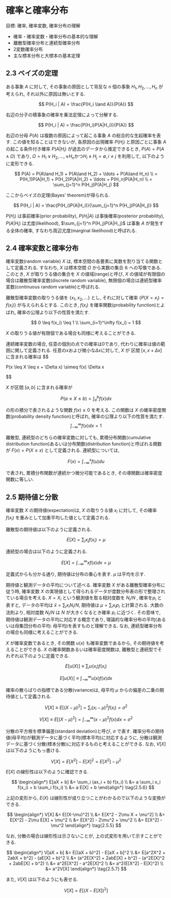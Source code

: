 # 確率と確率分布

目標: 確率, 確率変数, 確率分布の理解

- 確率・確率変数・確率分布の基本的な理解
- 離散型確率分布と連続型確率分布
- 2変数確率分布
- 主な標本分布と大標本の基本定理

## 2.3 ベイズの定理

ある事象 $A$ に対して, その事象の原因として背反な $n$ 個の事象 $H_1, H_2,\ldots ,H_n$ が考えられ, それ以外に原因は無いとする.

$$
P(H_i | A) = \frac{P(H_i \land A)}{P(A)}
$$

右辺の分子の積事象の確率を乗法定理によって分解する.

$$
P(H_i | A) = \frac{P(H_i)P(A|H_i)}{P(A)}
$$

右辺の分母 $P(A)$ は複数の原因によって起こる事象 $A$ の総合的な生起確率を表す. この値を知ることはできないが, 各原因の出現確率 $P(H_i)$ と原因ごとに事象 $A$ の起こる条件付き確率 $P(A|H_i)$ が過去のデータから推定できるとき, $P(A)=P(A\land \Omega)$ であり, $\Omega = H_1 \lor H_2, \ldots , \lor H_n$かつ$H_i\land H_j = \emptyset, i \neq j$ を利用して, 以下のように変形できる.

$$
P(A) = P(A\land H_1) + P(A\land H_2) + \ldots + P(A\land H_n) \\
= P(H_1)P(A|H_1) + P(H_2)P(A|H_2) + \ldots + P(H_n)P(A|H_n) \\
= \sum_{j=1}^n P(H_j)P(A|H_j)
$$

ここからベイズの定理(Bayes' theorem)が得られる.

$$
P(H_i | A) = \frac{P(H_i)P(A|H_i)}{\sum_{j=1}^n P(H_j)P(A|H_j)}
$$

$P(H_i)$ は事前確率(prior probability), $P(H_i | A)$ は事後確率(posterior probability), $P(A|H_i)$ は尤度(likelihood), $\sum_{j=1}^n P(H_j)P(A|H_j)$ は事象 $A$ が発生する全体の確率, すなわち周辺尤度(marginal likelihood)と呼ばれる.

## 2.4 確率変数と確率分布

確率変数(random variable) $X$ は, 標本空間の各要素に実数を割り当てる関数として定義される. すなわち, $X$ は標本空間 $\Omega$ から実数の集合 $\mathbb{R}$ への写像である. このとき, $X$ が取りうる値の集合を $X$ の値域(range)と呼び, $X$ の値域が有限個の場合は離散型確率変数(discrete random variable), 無限個の場合は連続型確率変数(continuous random variable)と呼ばれる.

離散型確率変数の取りうる値を $\{x_1,x_2,\ldots\}$ とし, それに対して確率 $\{P(X=x_i)=f(x_i)\}$ が与えられるとする. このとき, $f(x_i)$ を確率関数(probability function)とよばれ, 確率の公理より以下の性質を満たす.

$$
0 \leq f(x_i) \leq 1 \\
\sum_{i=1}^\infty f(x_i) = 1
$$

$X$ の取りうる値が有限個である場合も同様に考えることができる.

連続確率変数の場合, 任意の個別の点での確率は0であり, 代わりに確率は値の範囲に関して定義される. 任意の$x$および微小な$\Delta x$に対して, $X$ が 区間 $[x, x + \Delta x]$ に含まれる確率は
$$

P(x \leq X \leq x + \Delta x) \simeq f(x) \Delta x

$$

$X$ が区間 $[a,b]$ に含まれる確率が

$$
P(a \leq X \leq b) = \int_a^b f(x) dx
$$

の形の積分で表されるような関数 $f(x)\geq 0$ を考える. この関数は $X$ の確率密度関数(probability density function)と呼ばれ, 確率の公理より以下の性質を満たす.
$$
\int_{-\infty}^\infty f(x) dx = 1
$$

離散型, 連続型のどちらの確率変数に対しても, 累積分布関数(cumulative distribution function)あるいは分布関数(distribution function)と呼ばれる関数が $F(x) = P(X \leq x)$ として定義される. 連続型については,

$$
F(x) = \int_{-\infty}^x f(u) du
$$

で表され, 累積分布関数が連続かつ微分可能であるとき, その導関数は確率密度関数に等しい.

## 2.5 期待値と分散

確率変数 $X$ の期待値(expectation)は, $X$ の取りうる値 $x_i$ に対して, その確率 $f(x_i)$ を重みとして加重平均した値として定義される.

離散型の期待値は以下のように定義される.

$$
E[X] = \sum_{i} x_i f(x_i) = \mu \tag{2.5.1}
$$

連続型の場合は以下のように定義される.

$$
E[X] = \int_{-\infty}^\infty x f(x) dx = \mu \tag{2.5.2}
$$

定義式からも分かる通り, 期待値は分布の重心を表す. $\mu$ は平均を示す.

期待値と観測データの平均について述べる. 確率変数 $X$ がある離散型確率分布に従う時, 確率変数 $X$ の実現値として得られるデータが度数分布表の形で整理されている場合を考える. $X=X_i$ という観測値を取る相対度数を $N_i/N$ , 確率を$p_i$ と表すと, データの平均は $\bar{x}=\sum_i x_i N_i/N$, 期待値は $\mu = \sum_i x_i p_i$ と計算される. 大数の法則より, 相対度数 $N_i / N$ は $N$ が大きくなるとき確率 $p_i$ に近づく. その意味で, 期待値は観測データの平均に対応する概念であり, 理論的な確率分布の平均(あるいは母集団分布の平均: 母平均)を表すものと理解できる. なお, 連続型確率分布の場合も同様に考えることができる.

$X$ が確率変数であるとき, その関数 $u(x)$ も確率変数であるから, その期待値を考えることができる. $X$ の確率関数あるいは確率密度関数は, 離散型と連続型でそれぞれ以下のように定義できる.

$$
E[u(X)] \equiv \sum_i u(x_i) f(x_i) \tag{2.5.1'}
$$

$$
E[u(X)] \equiv \int_{-\infty}^\infty u(x) f(x) dx \tag{2.5.2'}
$$

確率の散らばりの指標である分散(variance)は, 母平均 $\mu$ からの偏差の二乗の期待値として定義される.

$$
V[X] \equiv E[(X-\mu)^2] = \sum_i (x_i - \mu)^2 f(x_i) = \sigma^2 \tag{2.5.3}
$$

$$
V[X] \equiv E[(X-\mu)^2] = \int_{-\infty}^\infty (x - \mu)^2 f(x) dx = \sigma^2 \tag{2.5.4}
$$

分散の平方根を標準偏差(standard deviation)と呼び, $\sigma$ で表す. 確率分布の期待値(母平均)が観測データに基づく平均(標本平均)に対応するように, 分散は観測データに基づく分散(標本分散)に対応するものと考えることができる. なお, $V[X]$ は以下のようにもっ書ける.

$$
V[X] = E[X^2] - E[X]^2 = E[X^2] - \mu^2 \tag{2.5.5}
$$

$E[X]$ の線形性は以下のように確認できる.

$$
\begin{align*}
E[aX + b] &= \sum_i (ax_i + b) f(x_i) \\
          &= a \sum_i x_i f(x_i) + b \sum_i f(x_i) \\
          &= a E[X] + b
\end{align*} \tag{2.5.6}
$$

上記の変形から, $E(X)$ は線形性が成り立つことがわかるので以下のような変換ができる.

$$
\begin{align*}
V[X] &= E[(X-\mu)^2] \\
     &= E[X^2 - 2\mu X + \mu^2] \\
     &= E[X^2] - 2\mu E[X] + \mu^2 \\
     &= E[X^2] - 2\mu^2 + \mu^2 \\
     &= E[X^2] - \mu^2
\end{align*} \tag{2.5.5}
$$

なお, 分散の場合は線形性は示さないことが, 上の式変形を用いて示すことができる.

$$
\begin{align*}
V[aX + b] &= E[(aX + b)^2] - E[aX + b]^2 \\
          &= E[a^2X^2 + 2abX + b^2] - (aE[X] + b)^2 \\
          &= (a^2E[X^2] + 2abE[X] + b^2) - (a^2E[X]^2 + 2abE[X] + b^2) \\
          &= a^2E[X^2] - a^2E[X]^2 \\
          &= a^2(E[X^2] - E[X]^2) \\
          &= a^2V[X]
\end{align*} \tag{2.5.7}
$$

また, $V[X]$ は以下のようにも表せる.

$$
V[X] = E[(X-E[X])^2]
$$
